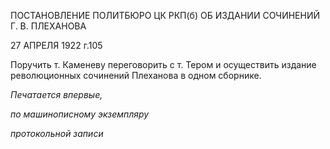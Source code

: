 ПОСТАНОВЛЕНИЕ ПОЛИТБЮРО ЦК РКП(б) ОБ ИЗДАНИИ СОЧИНЕНИЙ Г. В. ПЛЕХАНОВА

27 АПРЕЛЯ 1922 г.105

Поручить т. Каменеву переговорить с т. Тером и осуществить издание революцион­ных сочинений Плеханова в одном сборнике.

_Печатается впервые,_

_по машинописному экземпляру_

_протокольной записи_